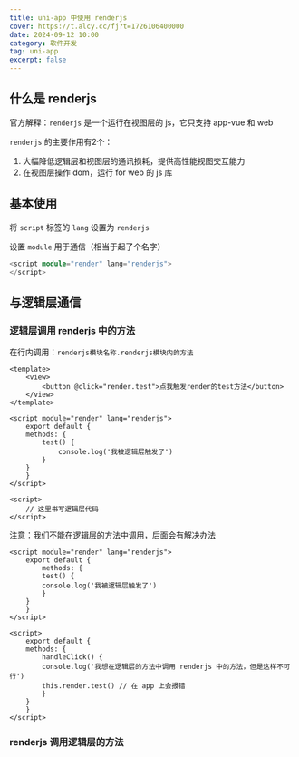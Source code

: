 ```yaml
---
title: uni-app 中使用 renderjs
cover: https://t.alcy.cc/fj?t=1726106400000
date: 2024-09-12 10:00
category: 软件开发
tag: uni-app
excerpt: false
---
```

## 什么是 renderjs

官方解释：`renderjs` 是一个运行在视图层的 js，它只支持 app-vue 和 web

`renderjs` 的主要作用有2个：

1. 大幅降低逻辑层和视图层的通讯损耗，提供高性能视图交互能力
2. 在视图层操作 dom，运行 for web 的 js 库

## 基本使用

将 `script` 标签的 `lang` 设置为 `renderjs`

设置 `module` 用于通信（相当于起了个名字）

```v
<script module="render" lang="renderjs">
</script>
```

## 与逻辑层通信

### 逻辑层调用 renderjs 中的方法

在行内调用：`renderjs模块名称.renderjs模块内的方法`

```vue
<template>
    <view>
        <button @click="render.test">点我触发render的test方法</button>
    </view>
</template>

<script module="render" lang="renderjs">
    export default {
	methods: {
	    test() {
	        console.log('我被逻辑层触发了')
	    }
	}
    }
</script>

<script>
	// 这里书写逻辑层代码
</script>
```

注意：我们不能在逻辑层的方法中调用，后面会有解决办法

```vue
<script module="render" lang="renderjs">
    export default {
        methods: {
	    test() {
		console.log('我被逻辑层触发了')
	    }
	}
    }
</script>

<script>
    export default {
	methods: {
	    handleClick() {
		console.log('我想在逻辑层的方法中调用 renderjs 中的方法，但是这样不可行')
		this.render.test() // 在 app 上会报错
	    }
	}
    }
</script>
```

### renderjs 调用逻辑层的方法
